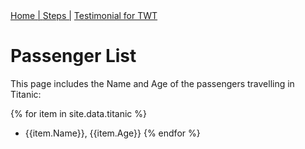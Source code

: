 <nav>
<a href="index.html"> Home   | </a>
<a href="Steps.html"> Steps  |</a>
<a href="testimonial.html"> Testimonial for TWT </a>
</nav>

# Passenger List

This page includes the Name and Age of the passengers travelling in Titanic:

{% for item in site.data.titanic %}
-  {{item.Name}}, {{item.Age}}
{% endfor %}

